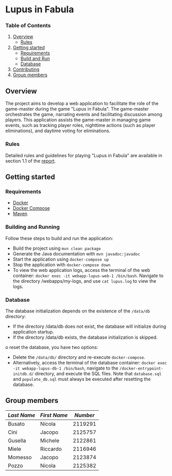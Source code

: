 # Lupus in Fabula

### Table of Contents

  <ol>
    <li>
      <a href="#overview">Overview</a>
      <ul>
        <li><a href="#rules">Rules</a></li>
      </ul>
    </li>
    <li>
      <a href="#getting-started">Getting started</a>
      <ul>
        <li><a href="#requirements">Requirements</a></li>
        <li><a href="#build-and-run">Build and Run</a></li>
        <li><a href="#database">Database</a></li>
      </ul>
    </li>
    <li><a href="#contributing">Contributing</a></li>
	<li><a href="#group-members">Group members</a></li>
  </ol>

## Overview

The project aims to develop a web application to facilitate the role of the game-master during the game "Lupus in
Fabula". The game-master orchestrates the game, narrating events and facilitating discussion among players. This
application assists the game-master in managing game events, such as tracking player roles, nighttime actions (such as
player eliminations), and daytime voting for eliminations.

### Rules

Detailed rules and guidelines for playing "Lupus in Fabula" are available in section 1.1 of
the [report](HW_1/report.pdf).

## Getting started

### Requirements

- [Docker](https://www.docker.com/)
- [Docker Compose](https://docs.docker.com/compose/)
- [Maven](https://maven.apache.org/)

### Building and Running

Follow these steps to build and run the application:

- Build the project using `mvn clean package`
- Generate the Java documentation with `mvn javadoc:javadoc`
- Start the application using `docker-compose up`
- Stop the application with `docker-compose down`
- To view the web application logs, access the terminal of the web
  container: `docker exec -it webapp-lupus-web-1 /bin/bash`. Navigate to the directory
  /webapps/my-logs, and use `cat lupus.log` to view the logs.

### Database

The database initialization depends on the existence of the `/data/db` directory:

- If the directory /data/db does not exist, the database will initialize during application startup.
- If the directory /data/db exists, the database initialization is skipped.

o reset the database, you have two options:

- Delete the `/data/db/` directory and re-execute `docker-compose`.
- Alternatively, access the terminal of the database container: `docker exec -it webapp-lupus-db-1 /bin/bash`, navigate to
  the `/docker-entrypoint-initdb.d/` directory, and execute the SQL files. Note that `database.sql` and `populate_db.sql` must
  always be executed after resetting the database.

## Group members

| *Last Name* | *First Name* | *Number* |
|-------------|--------------|:--------:|
| Busato      | Nicola       | 2119291  |
| Cini        | Jacopo       | 2125757  |
| Gusella     | Michele      | 2122861  |
| Miele       | Riccardo     | 2116946  |
| Momesso     | Jacopo       | 2123874  |
| Pozzo       | Nicola       | 2125382  |
